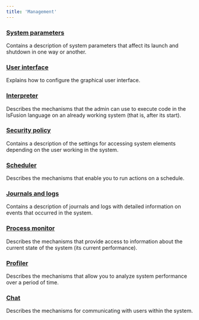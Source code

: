 ```yaml
---
title: 'Management'
---
```


### [System parameters](System_parameters.md)

Contains a description of system parameters that affect its launch and shutdown in one way or another.

### [User interface](User_interface.md)

Explains how to configure the graphical user interface.

### [Interpreter](Interpreter.md)

Describes the mechanisms that the admin can use to execute code in the lsFusion language on an already working system (that is, after its start).

### [Security policy](Security_policy.md)

Contains a description of the settings for accessing system elements depending on the user working in the system.

### [Scheduler](Scheduler.md)

Describes the mechanisms that enable you to run actions on a schedule.

### [Journals and logs](Journals_and_logs.md)

Contains a description of journals and logs with detailed information on events that occurred in the system.

### [Process monitor](Process_monitor.md)

Describes the mechanisms that provide access to information about the current state of the system (its current performance).

### [Profiler](Profiler.md)

Describes the mechanisms that allow you to analyze system performance over a period of time.

### [Chat](Chat.md)

Describes the mechanisms for communicating with users within the system.
